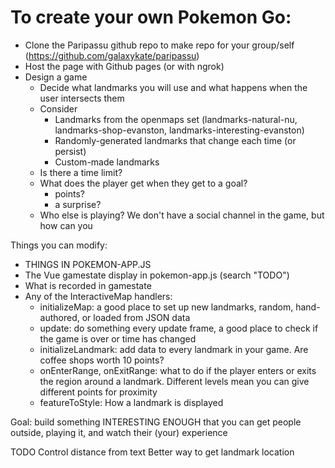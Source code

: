 # To create your own Pokemon Go:

* Clone the Paripassu github repo to make repo for your group/self (https://github.com/galaxykate/paripassu)
* Host the page with Github pages (or with ngrok)
* Design a game
	- Decide what landmarks you will use and what happens when the user intersects them
	- Consider
		+ Landmarks from the openmaps set (landmarks-natural-nu, landmarks-shop-evanston, landmarks-interesting-evanston)
		+ Randomly-generated landmarks that change each time (or persist)
		+ Custom-made landmarks 
	- Is there a time limit?
	- What does the player get when they get to a goal?
		+ points?
		+ a surprise?
	- Who else is playing? We don't have a social channel in the game, but how can you
	

Things you can modify:
* THINGS IN POKEMON-APP.JS
* The Vue gamestate display in pokemon-app.js (search "TODO")
* What is recorded in gamestate
* Any of the InteractiveMap handlers:
	- initializeMap: a good place to set up new landmarks, random, hand-authored, or loaded from JSON data
	- update: do something every update frame, a good place to check if the game is over or time has changed
	- initializeLandmark: add data to every landmark in your game. Are coffee shops worth 10 points?
	- onEnterRange, onExitRange: what to do if the player enters or exits the region around a landmark. Different levels mean you can give different points for proximity
	- featureToStyle: How a landmark is displayed

Goal: build something INTERESTING ENOUGH that you can get people outside, playing it, and watch their (your) experience

TODO
Control distance from text
Better way to get landmark location